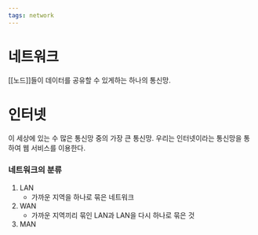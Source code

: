 ```yaml
---
tags: network
---
```

# 네트워크
[[노드]]들이 데이터를 공유할 수 있게하는 하나의 통신망.

# 인터넷
이 세상에 있는 수 많은 통신망 중의 가장 큰 통신망. 우리는 인터넷이라는 통신망을 통하여 웹 서비스를 이용한다.
### 네트워크의 분류
1. LAN 
	-  가까운 지역을 하나로 묶은 네트워크
2. WAN
	- 가까운 지역끼리 묶인 LAN과 LAN을 다시 하나로 묶은 것
3. MAN

